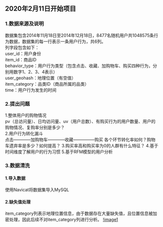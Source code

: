 ## 2020年2月11日开始项目
### 1.数据来源及说明
数据集包含2014年11月18日至2014年12月18日，8477名随机用户共1048575条行为数据，数据集的每一行表示一条用户行为，共6列。  
列字段包含如下：  
user_id：用户身份  
item_id：商品ID  
behavior_type：用户行为类型（包含点击、收藏、加购物车、购买四种行为，分别用数字1、2、3、4表示）  
user_geohash：地理位置（有空值）  
item_category：品类ID（商品所属的品类）  
time：用户行为发生的时间  

### 2.提出问题
1.整体用户的购物情况  
pv（总访问量）、日均访问量、uv（用户总数）、有购买行为的用户数量、用户的购物情况、复购率分别是多少？  
2.用户行为转化漏斗  
点击————加购物车————收藏—————购买 各个环节转化率如何？购物车遗弃率是多少？如何提高？
3.购买率高和购买率为0的人群有什么特征？
4.基于时间维度了解用户的行为习惯
5.基于RFM模型的用户分析

### 3.数据清洗
#### 1.导入数据
使用Navicat将数据集导入MySQL  
#### 2.缺失值处理
item_category列表示地理位置信息，由于数据存在大量缺失值，且位置信息被加密处理，因此后续不对item_category列进行分析。
[!image1](https://github.com/slackliu/data_analysis/blob/master/%E6%95%B0%E6%8D%AE%E5%88%86%E6%9E%90%E9%A1%B9%E7%9B%AE/%E5%BC%80%E8%AF%BE%E5%90%A7/%E6%B7%98%E5%AE%9D%E7%94%A8%E6%88%B7%E5%88%86%E6%9E%90/images/1.jpg)
